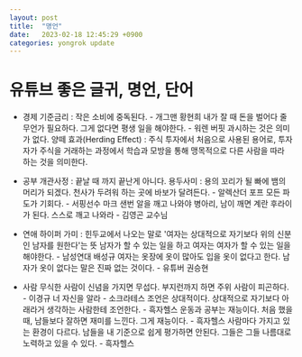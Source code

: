 ```yaml
---
layout: post
title:  "명언"
date:   2023-02-18 12:45:29 +0900
categories: yongrok update
---
```


유튜브 좋은 글귀, 명언, 단어
===

- 경제
    기준금리 : 
    작은 소비에 중독된다. - 개그맨 황현희
    내가 잘 때 돈을 벌어다 줄 무언가 필요하다. 그게 없다면 평생 일을 해야한다. - 워렌 버핏
    과시하는 것은 의미가 없다.
    양떼 효과(Herding Effect) : 주식 투자에서 처음으로 사용된 용어로, 투자자가 주식을 거래하는 과정에서 학습과 모방을 통해 맹목적으로 다른 사람을 따라 하는 것을 의미한다.


- 공부
    개관사정 : 끝날 때 까지 끝난게 아니다.
    용두사미 : 용의 꼬리가 될 빠에 뱀의 머리가 되겠다.
    천사가 두려워 하는 곳에 바보가 달려든다. - 알렉산더 포프
    모든 파도가 기회다. - 서핑선수 마크 샌번
    알을 깨고 나와야 병아리, 남이 깨면 계란 후라이가 된다. 스스로 깨고 나와라 - 김영곤 교수님


- 연애
    하이퍼 가미 : 힌두교에서 나오는 말로 '여자는 상대적으로 자기보다 위의 신분인 남자를 원한다'는 뜻
    남자가 할 수 있는 일을 하고 여자는 여자가 할 수 있는 일을 해야한다. - 남성연대 배성규
    여자는 옷장에 옷이 많아도 입을 옷이 없다고 한다. 남자가 옷이 없다는 말은 진짜 없는 것이다. - 유튜버 권승현


- 사람
    무식한 사람이 신념을 가지면 무섭다. 부지런까지 하면 주위 사람이 피곤하다. - 이경규
    너 자신을 알라 - 소크라테스
    조언은 상대적이다. 상대적으로 자기보다 아래라거 생각하는 사람한테 조언한다. - 흑자헬스
    운동과 공부는 재능이다. 처음 했을 때, 남들보다 잘하면 재미를 느낀다. 그게 재능이다. - 흑자헬스
    사람마다 가지고 있는 환경이 다르다. 남들을 내 기준으로 쉽게 평가하면 안된다. 그들은 그들 나름대로 노력하고 있을 수 있다. - 흑자헬스

